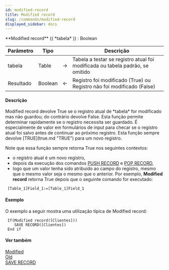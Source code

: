 ```yaml
---
id: modified-record
title: Modified record
slug: /commands/modified-record
displayed_sidebar: docs
---
```


<!--REF #_command_.Modified record.Syntax-->**Modified record** {( *tabela* )} : Boolean<!-- END REF-->
<!--REF #_command_.Modified record.Params-->
| Parâmetro | Tipo |  | Descrição |
| --- | --- | --- | --- |
| tabela | Table | &#8594;  | Tabela a testar se registro atual foi modificada ou tabela padrão, se omitido |
| Resultado | Boolean | &#8592; | Registro foi modificado (True) ou Registro não foi modificado (False) |

<!-- END REF-->

#### Descrição 

<!--REF #_command_.Modified record.Summary-->Modified record devolve True se o registro atual de *tabela* for modificado mas não guardou; do contrário devolve False.<!-- END REF--> Esta função permite determinar rapidamente se o registro necessita ser guardado. É especialmente de valor em formulários de input para checar se o registro atual foi salvo antes de continuar ao próximo registro. Esta função sempre devolve [TRUE](true.md "TRUE") para um novo registro.  

Note que essa função sempre retorna True nos seguintes contextos:

* o registro atual é um novo registro,
* depois da execução dos comandos [PUSH RECORD](push-record.md) e [POP RECORD](pop-record.md),
* logo que um valor tenha sido atribuido ao campo do registro, mesmo que o mesmo valor seja o mesmo que o anterior. Por exemplo, **Modified record** retorna True depois que o seguinte comando for executado:  
```4d  
 [Table_1]Field_1:=[Table_1]Field_1  
```

#### Exemplo 

O exemplo a seguir mostra uma utilização típica de Modified record: 

```4d
 If(Modified record([Clientes]))
    SAVE RECORD([Clientes])
 End if
```

#### Ver também 

[Modified](modified.md)  
[Old](old.md)  
[SAVE RECORD](save-record.md)  